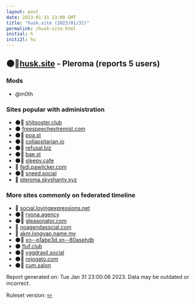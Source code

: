 ```yaml
---
layout: post
date: 2023-01-31 23:00 GMT
title: "husk.site (2023/01/31)"
permalink: /husk-site.html
initial: h
initi2l: hu
---
```


## 🌑🧸[husk.site](https://husk.site) - Pleroma (reports 5 users)

### Mods
 * @m0th

### Sites popular with administration

* 🌑🧸 [shitposter.club](/shitposter-club.html)
* 🌑 [freespeechextremist.com](/freespeechextremist-com.html)
* 🌑🧸 [poa.st](/poa-st.html)
* 🌑🧸 [collapsitarian.io](/collapsitarian-io.html)
* 🌑🧸 [refusal.biz](/refusal-biz.html)
* 🌑🧸 [bae.st](/bae-st.html)
* 🌑🧸 [sleepy.cafe](/sleepy-cafe.html)
* 🐘 [fedi.pawlicker.com](/fedi-pawlicker-com.html)
* 🌑🧸 [sneed.social](/sneed-social.html)
* 🐘 [pleroma.skyshanty.xyz](/pleroma-skyshanty-xyz.html)

### More sites commonly on federated timeline

* 🐘 [social.lovingexpressions.net](/social-lovingexpressions-net.html)
* 🌑🧸 [ryona.agency](/ryona-agency.html)
* 🌑🧸 [gleasonator.com](/gleasonator-com.html)
* 💉 [noagendasocial.com](/noagendasocial-com.html)
* 🐘 [akm.longyap.name.my](/akm-longyap-name-my.html)
* 🌑🧸 [xn--p1abe3d.xn--80asehdb](/xn--p1abe3d-xn--80asehdb.html)
* 🌑 [fluf.club](/fluf-club.html)
* 🌑🧸 [yggdrasil.social](/yggdrasil-social.html)
* 🌑🧸 [rojogato.com](/rojogato-com.html)
* 🌑🧸 [cum.salon](/cum-salon.html)

Report generated on: Tue Jan 31 23:00:06 2023. Data may be outdated or incorrect.

Ruleset version: [✏️](/version-pencil)
